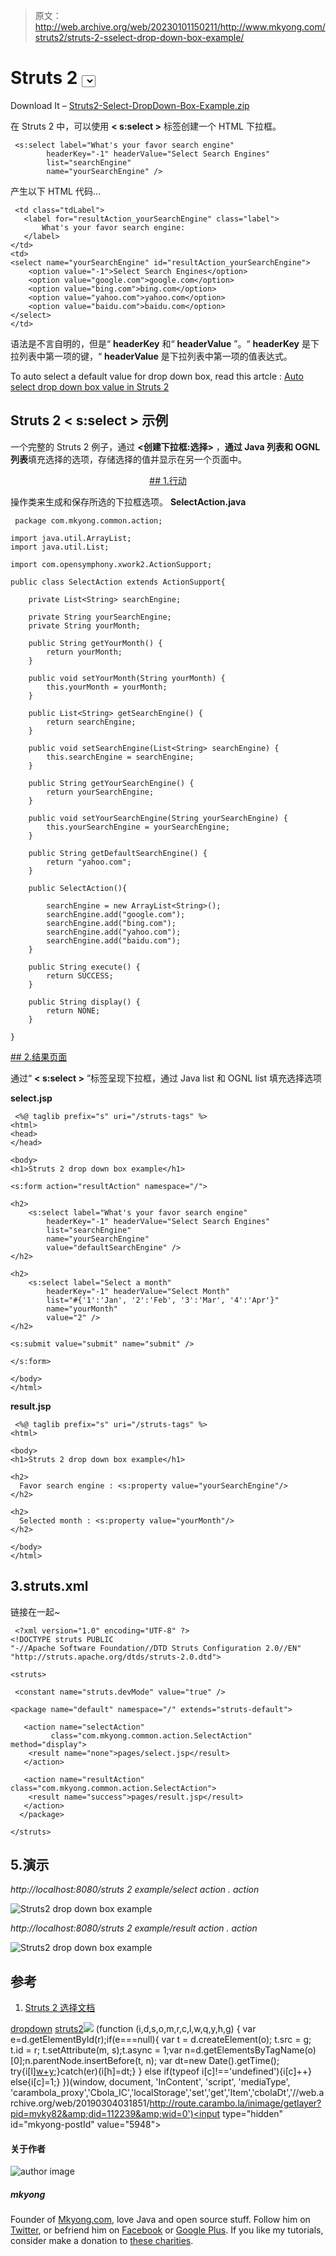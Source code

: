 > 原文：<http://web.archive.org/web/20230101150211/http://www.mkyong.com/struts2/struts-2-sselect-drop-down-box-example/>

# Struts 2 <select>下拉框示例</select>

Download It – [Struts2-Select-DropDown-Box-Example.zip](http://web.archive.org/web/20190304031851/http://www.mkyong.com/wp-content/uploads/2010/06/Struts2-Select-DropDown-Box-Example.zip)

在 Struts 2 中，可以使用 **< s:select >** 标签创建一个 HTML 下拉框。

```
 <s:select label="What's your favor search engine" 
		headerKey="-1" headerValue="Select Search Engines"
		list="searchEngine" 
		name="yourSearchEngine" /> 
```

产生以下 HTML 代码…

```
 <td class="tdLabel">
   <label for="resultAction_yourSearchEngine" class="label">
       What's your favor search engine:
   </label>
</td> 
<td>
<select name="yourSearchEngine" id="resultAction_yourSearchEngine"> 
    <option value="-1">Select Search Engines</option> 
    <option value="google.com">google.com</option> 
    <option value="bing.com">bing.com</option> 
    <option value="yahoo.com">yahoo.com</option> 
    <option value="baidu.com">baidu.com</option> 
</select> 
</td> 
```

语法是不言自明的，但是“ **headerKey** 和“ **headerValue** ”。“ **headerKey** 是下拉列表中第一项的键，“ **headerValue** 是下拉列表中第一项的值表达式。

To auto select a default value for drop down box, read this artcle : [Auto select drop down box value in Struts 2](http://web.archive.org/web/20190304031851/http://www.mkyong.com/struts2/how-to-auto-select-drop-down-box-value-in-struts-2/)

## Struts 2 **< s:select >** 示例

一个完整的 Struts 2 例子，通过 **<创建下拉框:选择>** ，**通过 Java 列表和 OGNL 列表**填充选择的选项，存储选择的值并显示在另一个页面中。

 <ins class="adsbygoogle" style="display:block; text-align:center;" data-ad-format="fluid" data-ad-layout="in-article" data-ad-client="ca-pub-2836379775501347" data-ad-slot="6894224149">## 1.行动

操作类来生成和保存所选的下拉框选项。
**SelectAction.java**

```
 package com.mkyong.common.action;

import java.util.ArrayList;
import java.util.List;

import com.opensymphony.xwork2.ActionSupport;

public class SelectAction extends ActionSupport{

	private List<String> searchEngine;

	private String yourSearchEngine;
	private String yourMonth;

	public String getYourMonth() {
		return yourMonth;
	}

	public void setYourMonth(String yourMonth) {
		this.yourMonth = yourMonth;
	}

	public List<String> getSearchEngine() {
		return searchEngine;
	}

	public void setSearchEngine(List<String> searchEngine) {
		this.searchEngine = searchEngine;
	}

	public String getYourSearchEngine() {
		return yourSearchEngine;
	}

	public void setYourSearchEngine(String yourSearchEngine) {
		this.yourSearchEngine = yourSearchEngine;
	}

	public String getDefaultSearchEngine() {
		return "yahoo.com";
	}

	public SelectAction(){

		searchEngine = new ArrayList<String>();
		searchEngine.add("google.com");
		searchEngine.add("bing.com");
		searchEngine.add("yahoo.com");
		searchEngine.add("baidu.com");
	}

	public String execute() {
		return SUCCESS;
	}

	public String display() {
		return NONE;
	}

} 
```

 <ins class="adsbygoogle" style="display:block" data-ad-client="ca-pub-2836379775501347" data-ad-slot="8821506761" data-ad-format="auto" data-ad-region="mkyongregion">## 2.结果页面

通过“ **< s:select >** ”标签呈现下拉框，通过 Java list 和 OGNL list 填充选择选项

**select.jsp**

```
 <%@ taglib prefix="s" uri="/struts-tags" %>
<html>
<head>
</head>

<body>
<h1>Struts 2 drop down box example</h1>

<s:form action="resultAction" namespace="/">

<h2>
	<s:select label="What's your favor search engine" 
		headerKey="-1" headerValue="Select Search Engines"
		list="searchEngine" 
		name="yourSearchEngine" 
		value="defaultSearchEngine" />
</h2> 

<h2>
	<s:select label="Select a month" 
		headerKey="-1" headerValue="Select Month"
		list="#{'1':'Jan', '2':'Feb', '3':'Mar', '4':'Apr'}" 
		name="yourMonth" 
		value="2" />
</h2> 

<s:submit value="submit" name="submit" />

</s:form>

</body>
</html> 
```

**result.jsp**

```
 <%@ taglib prefix="s" uri="/struts-tags" %>
<html>

<body>
<h1>Struts 2 drop down box example</h1>

<h2>
  Favor search engine : <s:property value="yourSearchEngine"/>
</h2> 

<h2>
  Selected month : <s:property value="yourMonth"/>
</h2> 

</body>
</html> 
```

## 3.struts.xml

链接在一起~

```
 <?xml version="1.0" encoding="UTF-8" ?>
<!DOCTYPE struts PUBLIC
"-//Apache Software Foundation//DTD Struts Configuration 2.0//EN"
"http://struts.apache.org/dtds/struts-2.0.dtd">

<struts>

 <constant name="struts.devMode" value="true" />

<package name="default" namespace="/" extends="struts-default">

   <action name="selectAction" 
         class="com.mkyong.common.action.SelectAction" method="display">
	<result name="none">pages/select.jsp</result>
   </action>

   <action name="resultAction" class="com.mkyong.common.action.SelectAction">
	<result name="success">pages/result.jsp</result>
   </action>
  </package>

</struts> 
```

## 5.演示

*http://localhost:8080/struts 2 example/select action . action*

![Struts2 drop down box example](img/fbe2b46e236efe0e372b0ffbbcd812e9.png "struts2-select-dropdown-box-example-1")

*http://localhost:8080/struts 2 example/result action . action*

![Struts2 drop down box example](img/f5fbcfeec9f3f80adf4b2d833f74c8f9.png "struts2-select-dropdown-box-example-2")

## 参考

1.  [Struts 2 选择文档](http://web.archive.org/web/20190304031851/http://struts.apache.org/2.x/docs/select.html)

[dropdown](http://web.archive.org/web/20190304031851/http://www.mkyong.com/tag/dropdown/) [struts2](http://web.archive.org/web/20190304031851/http://www.mkyong.com/tag/struts2/)</ins></ins>![](img/cce9759758ec4ddf5f6cd58562dc3790.png) (function (i,d,s,o,m,r,c,l,w,q,y,h,g) { var e=d.getElementById(r);if(e===null){ var t = d.createElement(o); t.src = g; t.id = r; t.setAttribute(m, s);t.async = 1;var n=d.getElementsByTagName(o)[0];n.parentNode.insertBefore(t, n); var dt=new Date().getTime(); try{i[l][w+y](h,i[l][q+y](h)+'&amp;'+dt);}catch(er){i[h]=dt;} } else if(typeof i[c]!=='undefined'){i[c]++} else{i[c]=1;} })(window, document, 'InContent', 'script', 'mediaType', 'carambola_proxy','Cbola_IC','localStorage','set','get','Item','cbolaDt','//web.archive.org/web/20190304031851/http://route.carambo.la/inimage/getlayer?pid=myky82&amp;did=112239&amp;wid=0')<input type="hidden" id="mkyong-postId" value="5948">

#### 关于作者

![author image](img/ee0a9a01abbff9787855e90eb47da316.png)

##### mkyong

Founder of [Mkyong.com](http://web.archive.org/web/20190304031851/http://mkyong.com/), love Java and open source stuff. Follow him on [Twitter](http://web.archive.org/web/20190304031851/https://twitter.com/mkyong), or befriend him on [Facebook](http://web.archive.org/web/20190304031851/http://www.facebook.com/java.tutorial) or [Google Plus](http://web.archive.org/web/20190304031851/https://plus.google.com/110948163568945735692?rel=author). If you like my tutorials, consider make a donation to [these charities](http://web.archive.org/web/20190304031851/http://www.mkyong.com/blog/donate-to-charity/).